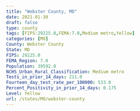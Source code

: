 ```yaml
---
title: "Webster County, MO"
date: 2021-01-30
draft: false
type: county
tags: [FIPS:29225.0,FEMA:7.0,Medium metro,Yellow]
categories: [MO]
County: Webster County
State: MO
FIPS: 29225.0
FEMA_Region: 7.0
Population: 39592.0
NCHS_Urban_Rural_Classification: Medium metro
Tests_in_prior_14_days: 211.0
Fourteen_day_test_rate_per_100000: 533.0
Percent_Positivity_in_prior_14_days: 0.175
Level: Yellow
url: /states/MO/webster-county
---
```



